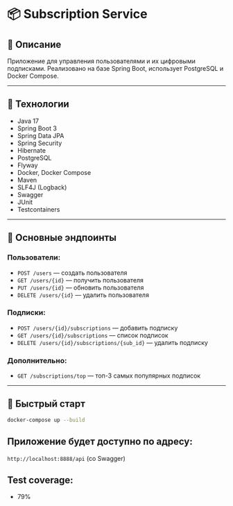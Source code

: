 # 📦 Subscription Service

## 📑 Описание

Приложение для управления пользователями и их цифровыми подписками. Реализовано на базе Spring Boot, использует PostgreSQL и Docker Compose.

---

## 🚀 Технологии

- Java 17  
- Spring Boot 3  
- Spring Data JPA
- Spring Security
- Hibernate
- PostgreSQL  
- Flyway  
- Docker, Docker Compose  
- Maven  
- SLF4J (Logback)
- Swagger
- JUnit
- Testcontainers

---

## 📡 Основные эндпоинты

### Пользователи:
- `POST /users` — создать пользователя  
- `GET /users/{id}` — получить пользователя  
- `PUT /users/{id}` — обновить пользователя  
- `DELETE /users/{id}` — удалить пользователя  

### Подписки:
- `POST /users/{id}/subscriptions` — добавить подписку  
- `GET /users/{id}/subscriptions` — список подписок  
- `DELETE /users/{id}/subscriptions/{sub_id}` — удалить подписку  

### Дополнительно:
- `GET /subscriptions/top` — топ-3 самых популярных подписок  

---

## 🐳 Быстрый старт

```bash
docker-compose up --build
```

## Приложение будет доступно по адресу:
```http://localhost:8888/api``` (со Swagger)

## Test coverage:
- 79%
